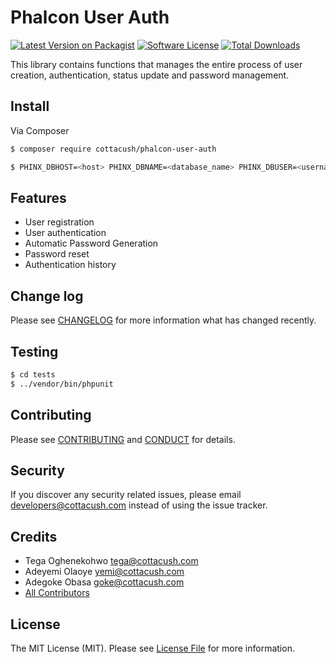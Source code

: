 # Phalcon User Auth 

[![Latest Version on Packagist][ico-version]][link-packagist]
[![Software License][ico-license]](LICENSE.md)
[![Total Downloads][ico-downloads]][link-downloads]


This library contains functions that manages the entire process of user creation, authentication, status update and password management.

## Install

Via Composer

``` bash
$ composer require cottacush/phalcon-user-auth
```

```bash
$ PHINX_DBHOST=<host> PHINX_DBNAME=<database_name> PHINX_DBUSER=<username> PHINX_DBPASS=<password> ./vendor/bin/phinx migrate -e production -c ./vendor/cottacush/phalcon-user-auth/phinx.yml
```


## Features
- User registration  
- User authentication  
- Automatic Password Generation
- Password reset
- Authentication history

## Change log

Please see [CHANGELOG](CHANGELOG.md) for more information what has changed recently.

## Testing

``` bash
$ cd tests
$ ../vendor/bin/phpunit 
```

## Contributing

Please see [CONTRIBUTING](CONTRIBUTING.md) and [CONDUCT](CONDUCT.md) for details.

## Security

If you discover any security related issues, please email <developers@cottacush.com> instead of using the issue tracker.

## Credits

- Tega Oghenekohwo <tega@cottacush.com>
- Adeyemi Olaoye <yemi@cottacush.com>
- Adegoke Obasa <goke@cottacush.com>
- [All Contributors][link-contributors]

## License

The MIT License (MIT). Please see [License File](LICENSE.md) for more information.

[ico-version]: https://img.shields.io/packagist/v/cottacush/phalcon-user-auth.svg?style=flat-square
[ico-license]: https://img.shields.io/badge/license-MIT-brightgreen.svg?style=flat-square
[ico-travis]: https://img.shields.io/travis/cottacush/phalcon-user-auth/master.svg?style=flat-square
[ico-scrutinizer]: https://img.shields.io/scrutinizer/coverage/g/cottacush/phalcon-user-auth.svg?style=flat-square
[ico-code-quality]: https://img.shields.io/scrutinizer/g/cottacush/phalcon-user-auth.svg?style=flat-square
[ico-downloads]: https://img.shields.io/packagist/dt/cottacush/phalcon-user-auth.svg?style=flat-square

[link-packagist]: https://packagist.org/packages/cottacush/phalcon-user-auth
[link-travis]: https://travis-ci.org/cottacush/phalcon-user-auth
[link-scrutinizer]: https://scrutinizer-ci.com/g/cottacush/phalcon-user-auth/code-structure
[link-code-quality]: https://scrutinizer-ci.com/g/cottacush/phalcon-user-auth
[link-downloads]: https://packagist.org/packages/cottacush/phalcon-user-auth
[link-author]: https://github.com/:author_username
[link-contributors]: ../../contributors
